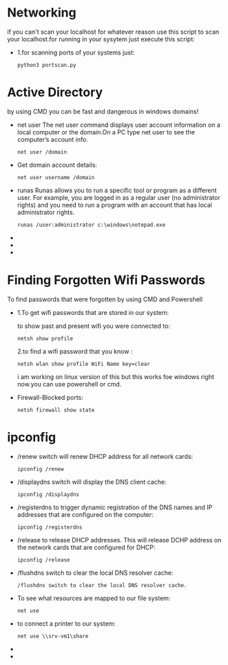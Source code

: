 # Networking
if you can't scan your localhost for whatever reason use this script to scan your localhost.for running in your sysytem just execute this script:

<ul>
<li>1.for scanning ports of your systems just:

    python3 portscan.py

</li>
</ul>


# Active Directory
by using CMD you can be fast and dangerous in windows domains!
<ul>
<li>net user The net user command displays user account information on a local computer or the domain.On a PC type net user to see the computer’s account info. 


    net user /domain

</li>
<li>Get domain account details:

    net user username /domain

</li>
<li>runas  Runas allows you to run a specific tool or program as a different user. For example, you are logged in as a regular user (no administrator rights) and you need to run a program with an account that has local administrator rights. 


    runas /user:administrator c:\windows\notepad.exe

</li>
<li></li>
<li></li>
<li></li>
</ul>




# Finding Forgotten Wifi Passwords
To find passwords that were forgotten by using CMD and Powershell
<ul>
<li>1.To get wifi passwords that are stored in our system:

<p>to show past and present wifi you were connected to:</p>

    netsh show profile

<p>2.to find a wifi password that you know :</p>


    netsh wlan show profile WiFi Name key=clear

<p>i am working on linux version of this but this works foe windows right now.you can use powershell or cmd.</p>
</li>
<li>Firewall-Blocked ports:

    netsh firewall show state

</li>
</ul>


# ipconfig 

<ul>
<li>/renew switch will renew DHCP address for all network cards:

    ipconfig /renew

</li>
<li>/displaydns switch will display the DNS client cache:

    ipconfig /displaydns

</li>
<li>/registerdns to trigger dynamic registration of the DNS names and IP addresses that are configured on the computer:

    ipconfig /registerdns

</li>
<li>/release to release DHCP addresses. This will release DCHP address on the network cards that are configured for DHCP:

    ipconfig /release

</li>
<li>/flushdns switch to clear the local DNS resolver cache:


    /flushdns switch to clear the local DNS resolver cache.

</li>
<li>To see what resources are mapped to our file system:

    net use


</li>
<li>to connect a printer to our system:

    net use \\srv-vm1\share

</li>
<li></li>
<li></li>

</ul>

    